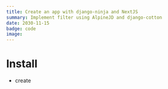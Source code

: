 ```yaml
---
title: Create an app with django-ninja and NextJS
summary: Implement filter using AlpineJD and django-cotton
date: 2030-11-15
badge: code
image:
---
```


# Install

- create 